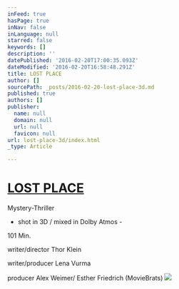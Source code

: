 ```yaml
---
inFeed: true
hasPage: true
inNav: false
inLanguage: null
starred: false
keywords: []
description: ''
datePublished: '2016-02-20T17:00:35.093Z'
dateModified: '2016-02-20T16:58:48.291Z'
title: LOST PLACE
author: []
sourcePath: _posts/2016-02-20-lost-place-3d.md
published: true
authors: []
publisher:
  name: null
  domain: null
  url: null
  favicon: null
url: lost-place-3d/index.html
_type: Article

---
```

# [LOST PLACE][0]

Mystery-Thriller 

- shot in 3D / mixed in Dolby Atmos - 

101 Min.

writer/director Thor Klein

writer/producer Lena Vurma

producer Alex Weimer/ Esther Friedrich (MovieBrats)
![](https://the-grid-user-content.s3-us-west-2.amazonaws.com/dbe0acad-362c-43b4-9677-04dd46795407.jpg)

[0]: https://www.youtube.com/watch?v=L8HkFIqgvn0